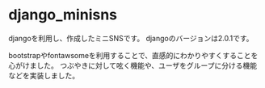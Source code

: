 # django_minisns

djangoを利用し、作成したミニSNSです。
djangoのバージョンは2.0.1です。

bootstrapやfontawsomeを利用することで、直感的にわかりやすくすることを心がけました。
つぶやきに対して呟く機能や、ユーザをグループに分ける機能などを実装しました。

